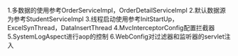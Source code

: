 1.多数据的使用参考OrderServiceImpl，OrderDetailServiceImpl
2.默认数据源为参考StudentServiceImpl
3.线程启动使用参考InitStartUp，ExcelSynThread，DataInsertThread
4.MvcInterceptorConfig配置拦截器
5.SystemLogAspect进行aop的控制
6.WebConfig对过滤器和监听器的servlet注入
